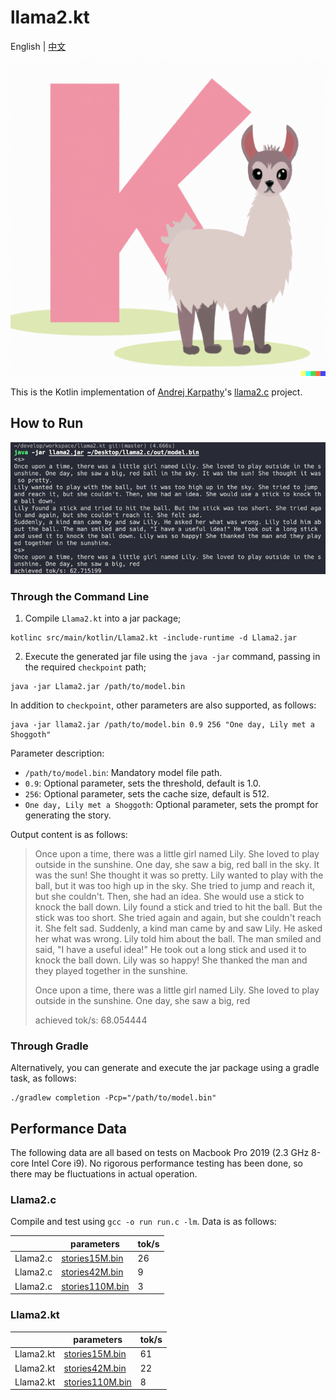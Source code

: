 # llama2.kt

English | [中文](/docs/README_zh.md)

![llama2.kt](docs/llama2.kt.png)

This is the Kotlin implementation of [Andrej Karpathy](https://karpathy.ai/)'s [llama2.c](https://github.com/karpathy/llama2.c) project.

## How to Run

![15M](docs/model_15M.png)

### Through the Command Line

1. Compile `Llama2.kt` into a jar package;

```shell
kotlinc src/main/kotlin/Llama2.kt -include-runtime -d Llama2.jar
```

2. Execute the generated jar file using the `java -jar` command, passing in the required `checkpoint` path;

```shell
java -jar Llama2.jar /path/to/model.bin
```

In addition to `checkpoint`, other parameters are also supported, as follows:

```shell
java -jar llama2.jar /path/to/model.bin 0.9 256 "One day, Lily met a Shoggoth"
```

Parameter description:

- `/path/to/model.bin`: Mandatory model file path.
- `0.9`: Optional parameter, sets the threshold, default is 1.0.
- `256`: Optional parameter, sets the cache size, default is 512.
- `One day, Lily met a Shoggoth`: Optional parameter, sets the prompt for generating the story.

Output content is as follows:

>Once upon a time, there was a little girl named Lily. She loved to play outside in the sunshine. One day, she saw a big, red ball in the sky. It was the sun! She thought it was so pretty.
Lily wanted to play with the ball, but it was too high up in the sky. She tried to jump and reach it, but she couldn't. Then, she had an idea. She would use a stick to knock the ball down.
Lily found a stick and tried to hit the ball. But the stick was too short. She tried again and again, but she couldn't reach it. She felt sad.
Suddenly, a kind man came by and saw Lily. He asked her what was wrong. Lily told him about the ball. The man smiled and said, "I have a useful idea!" He took out a long stick and used it to knock the ball down. Lily was so happy! She thanked the man and they played together in the sunshine.
>
>Once upon a time, there was a little girl named Lily. She loved to play outside in the sunshine. One day, she saw a big, red
>
> achieved tok/s: 68.054444

### Through Gradle

Alternatively, you can generate and execute the jar package using a gradle task, as follows:

```shell
./gradlew completion -Pcp="/path/to/model.bin"
```

## Performance Data

The following data are all based on tests on Macbook Pro 2019 (2.3 GHz 8-core Intel Core i9). No rigorous performance testing has been done, so there may be fluctuations in actual operation.

### Llama2.c

Compile and test using `gcc -o run run.c -lm`. Data is as follows:

|           | parameters                                                   | tok/s |
|-----------| ------------------------------------------------------------ | ----- |
| Llama2.c  | [stories15M.bin](https://huggingface.co/karpathy/tinyllamas/resolve/main/stories15M.bin) | 26    |
| Llama2.c  | [stories42M.bin](https://huggingface.co/karpathy/tinyllamas/resolve/main/stories42M.bin) | 9     |
| Llama2.c  | [stories110M.bin](https://huggingface.co/karpathy/tinyllamas/resolve/main/stories110M.bin) | 3     |

### Llama2.kt

|           | parameters                                                   | tok/s |
|-----------| ------------------------------------------------------------ | ----- |
| Llama2.kt | [stories15M.bin](https://huggingface.co/karpathy/tinyllamas/resolve/main/stories15M.bin) | 61    |
| Llama2.kt | [stories42M.bin](https://huggingface.co/karpathy/tinyllamas/resolve/main/stories42M.bin) | 22    |
| Llama2.kt | [stories110M.bin](https://huggingface.co/karpathy/tinyllamas/resolve/main/stories110M.bin) | 8     |
